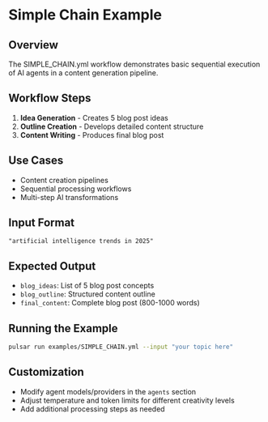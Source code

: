 # Simple Chain Example

## Overview
The SIMPLE_CHAIN.yml workflow demonstrates basic sequential execution of AI agents in a content generation pipeline.

## Workflow Steps

1. **Idea Generation** - Creates 5 blog post ideas
2. **Outline Creation** - Develops detailed content structure
3. **Content Writing** - Produces final blog post

## Use Cases
- Content creation pipelines
- Sequential processing workflows
- Multi-step AI transformations

## Input Format
```
"artificial intelligence trends in 2025"
```

## Expected Output
- `blog_ideas`: List of 5 blog post concepts
- `blog_outline`: Structured content outline
- `final_content`: Complete blog post (800-1000 words)

## Running the Example
```bash
pulsar run examples/SIMPLE_CHAIN.yml --input "your topic here"
```

## Customization
- Modify agent models/providers in the `agents` section
- Adjust temperature and token limits for different creativity levels
- Add additional processing steps as needed